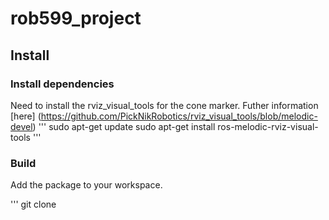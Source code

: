 # rob599_project

## Install

### Install dependencies

Need to install the rviz_visual_tools for the cone marker. Futher information [here] (https://github.com/PickNikRobotics/rviz_visual_tools/blob/melodic-devel)
'''
sudo apt-get update
sudo apt-get install ros-melodic-rviz-visual-tools
'''

### Build
Add the package to your workspace.

'''
git clone 
